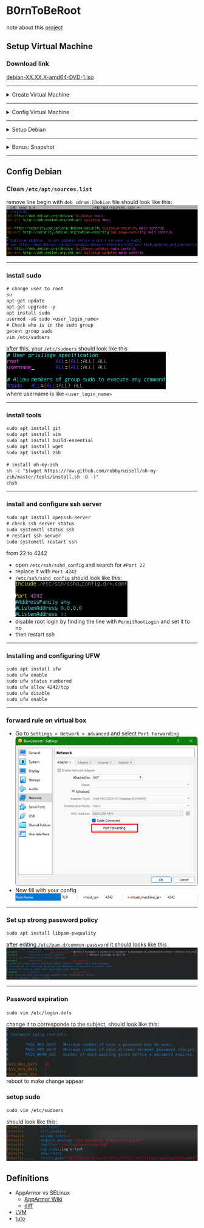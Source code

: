 # B0rnToBeRoot
note about this [project](https://projects.intra.42.fr/projects/born2beroot)

## Setup Virtual Machine

### Download link

[debian-XX.XX.X-amd64-DVD-1.iso](https://cdimage.debian.org/debian-cd/current/amd64/iso-dvd/)

---

<details>
	<summary>Create Virtual Machine</summary>

- Click `New` to create a new virtual machine<br>
![](./imgs/installation/vbox_create/new.png)
- Put a name, select `linux` as type and `Debian (64-bit)`<br>
![](./imgs/installation/vbox_create/name.png)
- Select the amount of memory you want to allocate to the virtual machine<br>
![](./imgs/installation/vbox_create/memory.png)
- Make sure `Create a virtual disk now` is selected<br>
![](./imgs/installation/vbox_create/disk_create.png)
- Click `Create`<br>
![](./imgs/installation/vbox_create/disk_type.png)
- Make sure to create a dynamic disk<br>
![](./imgs/installation/vbox_create/disk_physical.png)
- Choose a disk size<br>
![](./imgs/installation/vbox_create/disk_size.png)

</details>

---

<details>
	<summary>Config Virtual Machine</summary>

- Right click on `Born2beroot` and select `Settings`<br>
![](./imgs/installation/vbox_config/rightclick_settings.png)
- Go to `System`, here make sure you are happy with the amount of ram you have
allocated<br>
![](./imgs/installation/vbox_config/settings_sys_mother.png)
- Still on `System` > `Processor`, check the amount of proc<br>
![](./imgs/installation/vbox_config/settings_sys_proc.png)
- Now go to the `Storage` section, on `Controller: IDE` select the blue disk
then `Choose a disk`<br>
![](./imgs/installation/vbox_config/iso_section.png)
- Now choose the iso you've downloaded [here](./README.md#download-link)<br>
![](./imgs/installation/vbox_config/iso_selected.png)

> now you're ready to launch the Virtual Machine
</details>

---

<details>
	<summary>Setup Debian</summary>

- Select `Install`<br>
![](./imgs/installation/debian/main_menu.png)<br>
![](./imgs/installation/debian/language.png)<br>
![](./imgs/installation/debian/location1.png)<br>
![](./imgs/installation/debian/location2.png)<br>
![](./imgs/installation/debian/location3.png)<br>
![](./imgs/installation/debian/locals.png)<br>
- American English is QWERTY<br>
![](./imgs/installation/debian/keymap.png)
- Set the hostname according to `<42login>42`<br>
![](./imgs/installation/debian/hostname.png)
- leave blank<br>
![](./imgs/installation/debian/domain.png)
- Set `root` password, remember it<br>
![](./imgs/installation/debian/password_root.png)
- Set the `user` real name<br>
![](./imgs/installation/debian/realname.png)
- Set the `user` login name<br>
![](./imgs/installation/debian/loginname.png)
- Set `user` password, remember it<br>
![](./imgs/installation/debian/password_user.png)
- Select `Guided - use entire disk and set up encrypted LVM`<br>
![](./imgs/installation/debian/partition_encryption.png)<br>
![](./imgs/installation/debian/partition_disk_select.png)
- Separate /home /var and /tmp partition<br>
![](./imgs/installation/debian/partition_separated.png)<br>
![](./imgs/installation/debian/partition_write.png)
- > now wait to encryption to finish
- Set encryption password<br>
![](./imgs/installation/debian/password_encryption.png)
- Set partition size<br>
![](./imgs/installation/debian/partition_size.png)
- Finish partitioning<br>
![](./imgs/installation/debian/partition_finish.png)
- Confirm write change<br>
![](./imgs/installation/debian/partition_confirm.png)<br>
![](./imgs/installation/debian/scan_no_extra.png)
- Setup mirror<br>
![](./imgs/installation/debian/setup_mirror.png)<br>
![](./imgs/installation/debian/setup_mirror_country.png)<br>
![](./imgs/installation/debian/setup_mirror_link.png)
- Leave blank here<br>
![](./imgs/installation/debian/setup_mirror_leaveblank.png)
- Choose whatever you wan't telemtry or not<br>
![](./imgs/installation/debian/telemetry.png)
- Unselect `Debian desktop environement`, `GNOME` and
`standard system utilities`<br>
![](./imgs/installation/debian/no_package.png)
  > we will install those later
- Install Grub<br>
![](./imgs/installation/debian/grub.png)<br>
![](./imgs/installation/debian/grub_disk.png)
- :tada: TADA :tada: it's finished
![](./imgs/installation/debian/finish.png)

</details>

---

<details>
	<summary>Bonus: Snapshot</summary>

- first click on the "3-dot" button on the right of the virtual machine,
and select snapshots<br>
![](./imgs/installation/vbox_snapshot/right_click.png)
- Then select `Take`<br>
![](./imgs/installation/vbox_snapshot/take.png)
- Name the snapshot and write some notes<br>
![](./imgs/installation/vbox_snapshot/name.png)
- Now when you broke all the things, you can recover it very quickly by
selecting the snapshot name and <br>
click on `Restore`<br>
![](./imgs/installation/vbox_snapshot/restore.png)
</details>

---

## Config Debian

### Clean `/etc/apt/sources.list`

remove line begin with `deb cdrom:[Debian`
file should look like this:<br>
![](./imgs/setup/exemple_sources.png)

---

### install sudo

```shell
# change user to root
su
apt-get update
apt-get upgrade -y
apt install sudo
usermod -aG sudo <user_login_name>
# Check who is in the sudo group
getent group sudo
vim /etc/sudoers
```
after this, your `/etc/sudoers` should look like this<br>
![](./imgs/setup/exemple_sudoers.png)<br>
where username is like `<user_login_name>`

---

### install tools

```shell
sudo apt install git
sudo apt install vim
sudo apt install build-essential
sudo apt install wget
sudo apt install zsh

# install oh-my-zsh
sh -c "$(wget https://raw.github.com/robbyrussell/oh-my-zsh/master/tools/install.sh -O -)"
chsh
```

---

### install and configure ssh server

```shell
sudo apt install openssh-server
# check ssh server status
sudo systemctl status ssh
# restart ssh server
sudo systemctl restart ssh
```

from 22 to 4242

- open `/etc/ssh/sshd_config` and search for `#Port 22`
- replace it with `Port 4242`
- `/etc/ssh/sshd_config` should look like this:<br>
![](./imgs/setup/exemple_sshd.png)<br>
- disable root login by finding the line with `PermitRootLogin` and set it to no
- then restart ssh

---

### Installing and configuring UFW

```shell
sudo apt install ufw
sudo ufw enable
sudo ufw status numbered
sudo ufw allow 4242/tcp
sudo ufw disable
sudo ufw enable
```

---

### forward rule on virtual box

- Go to `Settings > Network > advanced` and select `Port Forwarding`<br>
![](./imgs/setup/port_forward.png)
- Now fill with your config<br>
![](./imgs/setup/port_forward_rule.png)

---

### Set up strong password policy

```shell
sudo apt install libpam-pwquality
```

after editing `/etc/pam.d/common-password` it should looks like this
![](./imgs/setup/strong_password.png)

---

### Password expiration

`sudo vim /etc/login.defs`

change it to corresponde to the subject, should look like this:<br>
![](./imgs/setup/expired_password.png)<br>
reboot to make change appear

### setup sudo

`sudo vim /etc/sudoers`

should look like this:<br>
![](./imgs/setup/sudoers.png)

## Definitions

- AppArmor vs SELinux
  - [AppArmor Wiki](https://fr.wikipedia.org/wiki/AppArmor#:~:text=%C3%80%20la%20diff%C3%A9rence%20de%20SELinux,moyen%20que%20d'apprendre%20SELinux.)
  - [diff](https://security.stackexchange.com/a/29390)
- [LVM](https://www.linuxtricks.fr/wiki/lvm-sous-linux-volumes-logiques)
- [tuto](https://baigal.medium.com/born2beroot-e6e26dfb50ac)
